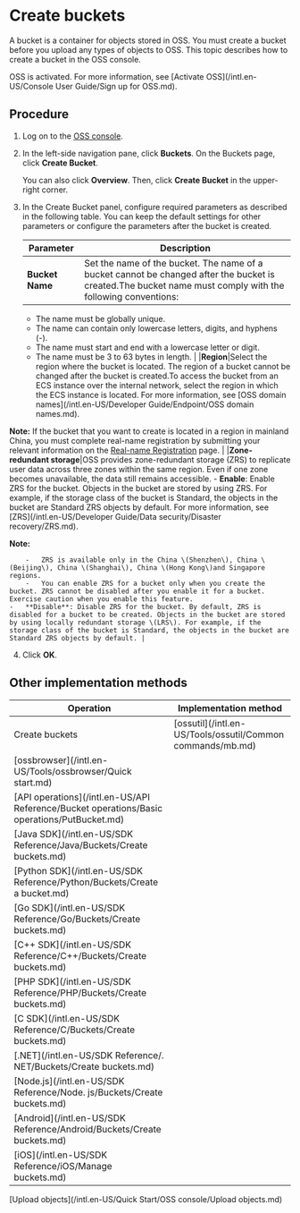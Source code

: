 # Create buckets

A bucket is a container for objects stored in OSS. You must create a bucket before you upload any types of objects to OSS. This topic describes how to create a bucket in the OSS console.

OSS is activated. For more information, see [Activate OSS](/intl.en-US/Console User Guide/Sign up for OSS.md).

## Procedure

1.  Log on to the [OSS console](https://oss.console.aliyun.com/).

2.  In the left-side navigation pane, click **Buckets**. On the Buckets page, click **Create Bucket**.

    You can also click **Overview**. Then, click **Create Bucket** in the upper-right corner.

3.  In the Create Bucket panel, configure required parameters as described in the following table. You can keep the default settings for other parameters or configure the parameters after the bucket is created.

    |Parameter|Description|
    |---------|-----------|
    |**Bucket Name**|Set the name of the bucket. The name of a bucket cannot be changed after the bucket is created.The bucket name must comply with the following conventions:

    -   The name must be globally unique.
    -   The name can contain only lowercase letters, digits, and hyphens \(-\).
    -   The name must start and end with a lowercase letter or digit.
    -   The name must be 3 to 63 bytes in length. |
    |**Region**|Select the region where the bucket is located. The region of a bucket cannot be changed after the bucket is created.To access the bucket from an ECS instance over the internal network, select the region in which the ECS instance is located. For more information, see [OSS domain names](/intl.en-US/Developer Guide/Endpoint/OSS domain names.md).

**Note:** If the bucket that you want to create is located in a region in mainland China, you must complete real-name registration by submitting your relevant information on the [Real-name Registration](https://account-intl.console.aliyun.com/#/intlAuth) page. |
    |**Zone-redundant storage**|OSS provides zone-redundant storage \(ZRS\) to replicate user data across three zones within the same region. Even if one zone becomes unavailable, the data still remains accessible.     -   **Enable**: Enable ZRS for the bucket. Objects in the bucket are stored by using ZRS. For example, if the storage class of the bucket is Standard, the objects in the bucket are Standard ZRS objects by default. For more information, see [ZRS](/intl.en-US/Developer Guide/Data security/Disaster recovery/ZRS.md).

**Note:**

        -   ZRS is available only in the China \(Shenzhen\), China \(Beijing\), China \(Shanghai\), China \(Hong Kong\)and Singapore regions.
        -   You can enable ZRS for a bucket only when you create the bucket. ZRS cannot be disabled after you enable it for a bucket. Exercise caution when you enable this feature.
    -   **Disable**: Disable ZRS for the bucket. By default, ZRS is disabled for a bucket to be created. Objects in the bucket are stored by using locally redundant storage \(LRS\). For example, if the storage class of the bucket is Standard, the objects in the bucket are Standard ZRS objects by default. |

4.  Click **OK**.


## Other implementation methods

|Operation|Implementation method|
|---------|---------------------|
|Create buckets|[ossutil](/intl.en-US/Tools/ossutil/Common commands/mb.md)|
|[ossbrowser](/intl.en-US/Tools/ossbrowser/Quick start.md)|
|[API operations](/intl.en-US/API Reference/Bucket operations/Basic operations/PutBucket.md)|
|[Java SDK](/intl.en-US/SDK Reference/Java/Buckets/Create buckets.md)|
|[Python SDK](/intl.en-US/SDK Reference/Python/Buckets/Create a bucket.md)|
|[Go SDK](/intl.en-US/SDK Reference/Go/Buckets/Create buckets.md)|
|[C++ SDK](/intl.en-US/SDK Reference/C++/Buckets/Create buckets.md)|
|[PHP SDK](/intl.en-US/SDK Reference/PHP/Buckets/Create buckets.md)|
|[C SDK](/intl.en-US/SDK Reference/C/Buckets/Create buckets.md)|
|[.NET](/intl.en-US/SDK Reference/. NET/Buckets/Create buckets.md)|
|[Node.js](/intl.en-US/SDK Reference/Node. js/Buckets/Create buckets.md)|
|[Android](/intl.en-US/SDK Reference/Android/Buckets/Create buckets.md)|
|[iOS](/intl.en-US/SDK Reference/iOS/Manage buckets.md)|

[Upload objects](/intl.en-US/Quick Start/OSS console/Upload objects.md)

